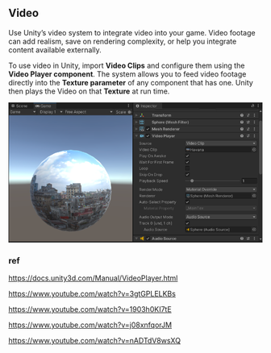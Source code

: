 ## Video
Use Unity’s video system to integrate video into your game. 
Video footage can add realism, save on rendering complexity, or help you integrate content available externally.

To use video in Unity, import **Video Clips** and configure them using the **Video Player component**. The system allows you to feed video footage directly into the **Texture parameter** of any component that has one. Unity then plays the Video on that **Texture** at run time.


![](./img/Video-1.png)


### ref
https://docs.unity3d.com/Manual/VideoPlayer.html

https://www.youtube.com/watch?v=3gtGPLELKBs

https://www.youtube.com/watch?v=1903h0KI7tE

https://www.youtube.com/watch?v=j08xnfqorJM

https://www.youtube.com/watch?v=nADTdV8wsXQ

